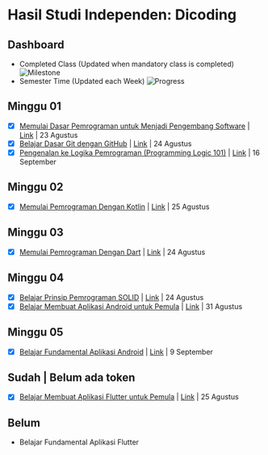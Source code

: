 # Hasil Studi Independen: Dicoding

## Dashboard
- Completed Class (Updated when mandatory class is completed)
![Milestone](https://progress-bar.dev/90)
- Semester Time (Updated each Week)
![Progress](https://progress-bar.dev/20)

## Minggu 01

- [x] [Memulai Dasar Pemrograman untuk Menjadi Pengembang Software](./docs/01-01.pdf) | [Link](https://www.dicoding.com/certificates/07Z65W702XQR) | 23 Agustus
- [x] [Belajar Dasar Git dengan GitHub](./docs/01-02.pdf) | [Link](https://www.dicoding.com/certificates/ERZR4WDGMZYV) | 24 Agustus
- [x] [Pengenalan ke Logika Pemrograman (Programming Logic 101)](./docs/logika.pdf) | [Link](https://www.dicoding.com/certificates/07Z654MDRXQR) | 16 September

## Minggu 02

- [x] [Memulai Pemrograman Dengan Kotlin](./docs/kotlin.pdf) | [Link](https://www.dicoding.com/certificates/KEXL38JY0PG2) | 25 Agustus

## Minggu 03

- [x] [Memulai Pemrograman Dengan Dart](./docs/dart.pdf) | [Link](https://www.dicoding.com/certificates/KEXL38N5RPG2) | 24 Agustus

## Minggu 04

- [x] [Belajar Prinsip Pemrograman SOLID](./docs/solid.pdf) | [Link](https://www.dicoding.com/certificates/GRX5KQMO3Z0M) | 24 Agustus
- [x] [Belajar Membuat Aplikasi Android untuk Pemula](./docs/androidPemula.pdf) | [Link](https://www.dicoding.com/certificates/JLX1375V6P72) | 31 Agustus

## Minggu 05

- [x] [Belajar Fundamental Aplikasi Android](./docs/androidfundamental.pdf) | [Link](https://www.dicoding.com/certificates/1OP8L40D2ZQK) | 9 September

## Sudah | Belum ada token

- [x] [Belajar Membuat Aplikasi Flutter untuk Pemula](./docs/flutterPemula.pdf) | [Link](https://www.dicoding.com/certificates/2VX32OE0VPYQ) | 25 Agustus

## Belum

- Belajar Fundamental Aplikasi Flutter
